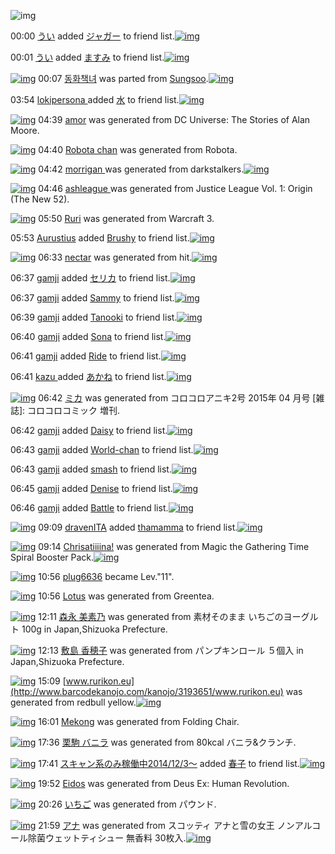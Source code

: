 ![img](http://gdrive-cdn.herokuapp.com/537b65a5bc09f0000721dda7/512px-barcode.png)

00:00 [うい](http://www.barcodekanojo.com/user/500659/%E3%81%86%E3%81%84) added [ジャガー](http://www.barcodekanojo.com/kanojo/2580140/%E3%82%B8%E3%83%A3%E3%82%AC%E3%83%BC) to friend list.[![img](http://www.deviantsart.com/qfagvp.png)](http://www.barcodekanojo.com/kanojo/2580140/%E3%82%B8%E3%83%A3%E3%82%AC%E3%83%BC) 

00:01 [うい](http://www.barcodekanojo.com/user/500659/%E3%81%86%E3%81%84) added [ますみ](http://www.barcodekanojo.com/kanojo/2857740/%E3%81%BE%E3%81%99%E3%81%BF) to friend list.[![img](http://www.deviantsart.com/2i4eb5m.png)](http://www.barcodekanojo.com/kanojo/2857740/%E3%81%BE%E3%81%99%E3%81%BF) 

[![img](http://www.deviantsart.com/k681bl.png)](http://www.barcodekanojo.com/kanojo/3193026/%EB%8F%99%ED%99%94%EC%B1%85%EB%85%80) 00:07 [동화책녀](http://www.barcodekanojo.com/kanojo/3193026/%EB%8F%99%ED%99%94%EC%B1%85%EB%85%80) was parted from [Sungsoo](http://www.barcodekanojo.com/kanojo/3193026/%EB%8F%99%ED%99%94%EC%B1%85%EB%85%80).[![img](http://www.deviantsart.com/23q3t7f.png)](http://www.barcodekanojo.com/user/262059/Sungsoo) 

03:54 [lokipersona ](http://www.barcodekanojo.com/user/453406/lokipersona%20) added [水](http://www.barcodekanojo.com/kanojo/2626277/%E6%B0%B4) to friend list.[![img](http://www.deviantsart.com/1bk76um.png)](http://www.barcodekanojo.com/kanojo/2626277/%E6%B0%B4) 

[![img](http://www.deviantsart.com/1scao8.png)](http://www.barcodekanojo.com/kanojo/3193640/amor) 04:39 [amor](http://www.barcodekanojo.com/kanojo/3193640/amor) was generated from DC Universe: The Stories of Alan Moore.

[![img](http://www.deviantsart.com/3uglf31.png)](http://www.barcodekanojo.com/kanojo/3193641/Robota%20chan) 04:40 [Robota chan](http://www.barcodekanojo.com/kanojo/3193641/Robota%20chan) was generated from Robota.

[![img](http://www.deviantsart.com/3168v9d.png)](http://www.barcodekanojo.com/kanojo/3193642/morrigan%20) 04:42 [morrigan ](http://www.barcodekanojo.com/kanojo/3193642/morrigan%20) was generated from darkstalkers.[![img](http://www.deviantsart.com/1svu7j1.jpeg)](http://www.barcodekanojo.com/product_images/barcode/6019493/1427053313/50x50xdarkstalkers.jpg,qw=88,ah=88.pagespeed.ic.HTdsnfsNpS.jpg) 

[![img](http://www.deviantsart.com/bje3ke.png)](http://www.barcodekanojo.com/kanojo/3193643/ashleague%20) 04:46 [ashleague ](http://www.barcodekanojo.com/kanojo/3193643/ashleague%20) was generated from Justice League Vol. 1: Origin (The New 52).

[![img](http://www.deviantsart.com/1ct45tu.png)](http://www.barcodekanojo.com/kanojo/3193644/Ruri) 05:50 [Ruri](http://www.barcodekanojo.com/kanojo/3193644/Ruri) was generated from Warcraft 3.

05:53 [Aurustius](http://www.barcodekanojo.com/user/500661/Aurustius) added [Brushy](http://www.barcodekanojo.com/kanojo/2641165/Brushy) to friend list.[![img](http://www.deviantsart.com/29knqi0.png)](http://www.barcodekanojo.com/kanojo/2641165/Brushy) 

[![img](http://www.deviantsart.com/qmlisv.png)](http://www.barcodekanojo.com/kanojo/3193645/nectar) 06:33 [nectar](http://www.barcodekanojo.com/kanojo/3193645/nectar) was generated from hit.[![img](http://www.deviantsart.com/2lgbva7.jpeg)](http://www.barcodekanojo.com/product_images/barcode/6019497/1427059939/50x50xhit.jpg,qw=88,ah=88.pagespeed.ic.7br3r9y1f9.jpg) 

06:37 [gamji](http://www.barcodekanojo.com/user/500663/gamji) added [セリカ](http://www.barcodekanojo.com/kanojo/3183304/%E3%82%BB%E3%83%AA%E3%82%AB) to friend list.[![img](http://www.deviantsart.com/2na2g3u.png)](http://www.barcodekanojo.com/kanojo/3183304/%E3%82%BB%E3%83%AA%E3%82%AB) 

06:37 [gamji](http://www.barcodekanojo.com/user/500663/gamji) added [Sammy](http://www.barcodekanojo.com/kanojo/3184478/Sammy) to friend list.[![img](http://www.deviantsart.com/3bcu60a.png)](http://www.barcodekanojo.com/kanojo/3184478/Sammy) 

06:39 [gamji](http://www.barcodekanojo.com/user/500663/gamji) added [Tanooki](http://www.barcodekanojo.com/kanojo/3116217/Tanooki) to friend list.[![img](http://www.deviantsart.com/a5bidi.png)](http://www.barcodekanojo.com/kanojo/3116217/Tanooki) 

06:40 [gamji](http://www.barcodekanojo.com/user/500663/gamji) added [Sona](http://www.barcodekanojo.com/kanojo/2654704/Sona) to friend list.[![img](http://www.deviantsart.com/3jd4sh2.png)](http://www.barcodekanojo.com/kanojo/2654704/Sona) 

06:41 [gamji](http://www.barcodekanojo.com/user/500663/gamji) added [Ride](http://www.barcodekanojo.com/kanojo/972751/Ride) to friend list.[![img](http://www.deviantsart.com/3nkki9c.png)](http://www.barcodekanojo.com/kanojo/972751/Ride) 

06:41 [kazu ](http://www.barcodekanojo.com/user/500664/kazu%20) added [あかね](http://www.barcodekanojo.com/kanojo/2130499/%E3%81%82%E3%81%8B%E3%81%AD) to friend list.[![img](http://www.deviantsart.com/2qc9il8.png)](http://www.barcodekanojo.com/kanojo/2130499/%E3%81%82%E3%81%8B%E3%81%AD) 

[![img](http://www.deviantsart.com/a030q1.png)](http://www.barcodekanojo.com/kanojo/3193646/%E3%83%9F%E3%82%AB) 06:42 [ミカ](http://www.barcodekanojo.com/kanojo/3193646/%E3%83%9F%E3%82%AB) was generated from コロコロアニキ2号 2015年 04 月号 [雑誌]: コロコロコミック 増刊.

06:42 [gamji](http://www.barcodekanojo.com/user/500663/gamji) added [Daisy](http://www.barcodekanojo.com/kanojo/2748446/Daisy) to friend list.[![img](http://www.deviantsart.com/2c3t8j6.png)](http://www.barcodekanojo.com/kanojo/2748446/Daisy) 

06:43 [gamji](http://www.barcodekanojo.com/user/500663/gamji) added [World-chan](http://www.barcodekanojo.com/kanojo/2643694/World-chan) to friend list.[![img](http://www.deviantsart.com/hagl31.png)](http://www.barcodekanojo.com/kanojo/2643694/World-chan) 

06:43 [gamji](http://www.barcodekanojo.com/user/500663/gamji) added [smash](http://www.barcodekanojo.com/kanojo/3143542/smash) to friend list.[![img](http://www.deviantsart.com/1aaps4i.png)](http://www.barcodekanojo.com/kanojo/3143542/smash) 

06:45 [gamji](http://www.barcodekanojo.com/user/500663/gamji) added [Denise](http://www.barcodekanojo.com/kanojo/2951993/Denise) to friend list.[![img](http://www.deviantsart.com/12ktspn.png)](http://www.barcodekanojo.com/kanojo/2951993/Denise) 

06:46 [gamji](http://www.barcodekanojo.com/user/500663/gamji) added [Battle](http://www.barcodekanojo.com/kanojo/1223440/Battle) to friend list.[![img](http://www.deviantsart.com/2p7opbf.png)](http://www.barcodekanojo.com/kanojo/1223440/Battle) 

[![img](http://www.deviantsart.com/1o5103k.jpeg)](http://www.barcodekanojo.com/user/376002/dravenITA) 09:09 [dravenITA](http://www.barcodekanojo.com/user/376002/dravenITA) added [thamamma](http://www.barcodekanojo.com/kanojo/2636878/thamamma) to friend list.[![img](http://www.deviantsart.com/2o3bi18.png)](http://www.barcodekanojo.com/kanojo/2636878/thamamma) 

[![img](http://www.deviantsart.com/3a7dbns.png)](http://www.barcodekanojo.com/kanojo/3193647/Chrisatiiiina%21) 09:14 [Chrisatiiiina!](http://www.barcodekanojo.com/kanojo/3193647/Chrisatiiiina%21) was generated from Magic the Gathering Time Spiral Booster Pack.[![img](http://www.deviantsart.com/2ev5sle.jpeg)](http://www.barcodekanojo.com/product_images/barcode/4411777/1355572617/Time%20Spiral%20Pack.jpg) 

[![img](http://www.deviantsart.com/70njn0.jpeg)](http://www.barcodekanojo.com/user/324839/plug6636) 10:56 [plug6636](http://www.barcodekanojo.com/user/324839/plug6636) became Lev."11".

[![img](http://www.deviantsart.com/2eegnt8.png)](http://www.barcodekanojo.com/kanojo/3193648/Lotus) 10:56 [Lotus](http://www.barcodekanojo.com/kanojo/3193648/Lotus) was generated from Greentea.

[![img](http://www.deviantsart.com/3qrc9v6.png)](http://www.barcodekanojo.com/kanojo/3193649/%E6%A3%AE%E6%B0%B8%20%E7%BE%8E%E7%B4%A0%E4%B9%83) 12:11 [森永 美素乃](http://www.barcodekanojo.com/kanojo/3193649/%E6%A3%AE%E6%B0%B8%20%E7%BE%8E%E7%B4%A0%E4%B9%83) was generated from 素材そのまま いちごのヨーグルト 100g in Japan,Shizuoka Prefecture.

[![img](http://www.deviantsart.com/1dc8kaj.png)](http://www.barcodekanojo.com/kanojo/3193650/%E6%95%B7%E5%B3%B6%20%E9%A6%99%E7%A9%82%E5%AD%90) 12:13 [敷島 香穂子](http://www.barcodekanojo.com/kanojo/3193650/%E6%95%B7%E5%B3%B6%20%E9%A6%99%E7%A9%82%E5%AD%90) was generated from パンプキンロール ５個入 in Japan,Shizuoka Prefecture.

[![img](http://www.deviantsart.com/3v0m4st.png)](http://www.barcodekanojo.com/kanojo/3193651/www.rurikon.eu) 15:09 [www.rurikon.eu](http://www.barcodekanojo.com/kanojo/3193651/www.rurikon.eu) was generated from redbull yellow.[![img](http://www.deviantsart.com/3ifr2i.jpeg)](http://www.barcodekanojo.com/product_images/barcode/6019515/1427090933/50x50xredbull,P20yellow.jpg,qw=88,ah=88.pagespeed.ic.DTnxKcwOx2.jpg) 

[![img](http://www.deviantsart.com/1etkb04.png)](http://www.barcodekanojo.com/kanojo/3193652/Mekong) 16:01 [Mekong](http://www.barcodekanojo.com/kanojo/3193652/Mekong) was generated from Folding Chair.

[![img](http://www.deviantsart.com/2ak1gjh.png)](http://www.barcodekanojo.com/kanojo/3193653/%E6%A0%97%E9%A7%92%20%E3%83%90%E3%83%8B%E3%83%A9) 17:36 [栗駒 バニラ](http://www.barcodekanojo.com/kanojo/3193653/%E6%A0%97%E9%A7%92%20%E3%83%90%E3%83%8B%E3%83%A9) was generated from 80kcal バニラ&amp;クランチ.

[![img](http://www.deviantsart.com/99ugn1.jpeg)](http://www.barcodekanojo.com/user/6029/%E3%82%B9%E3%82%AD%E3%83%A3%E3%83%B3%E7%B3%BB%E3%81%AE%E3%81%BF%E7%A8%BC%E5%83%8D%E4%B8%AD2014%2F12%2F3%EF%BD%9E) 17:41 [スキャン系のみ稼働中2014/12/3～](http://www.barcodekanojo.com/user/6029/%E3%82%B9%E3%82%AD%E3%83%A3%E3%83%B3%E7%B3%BB%E3%81%AE%E3%81%BF%E7%A8%BC%E5%83%8D%E4%B8%AD2014%2F12%2F3%EF%BD%9E) added [春子](http://www.barcodekanojo.com/kanojo/2815434/%E6%98%A5%E5%AD%90) to friend list.[![img](http://www.deviantsart.com/2do0d9s.png)](http://www.barcodekanojo.com/kanojo/2815434/%E6%98%A5%E5%AD%90) 

[![img](http://www.deviantsart.com/39uu2co.png)](http://www.barcodekanojo.com/kanojo/3193654/Eidos) 19:52 [Eidos](http://www.barcodekanojo.com/kanojo/3193654/Eidos) was generated from Deus Ex: Human Revolution.

[![img](http://www.deviantsart.com/agahkk.png)](http://www.barcodekanojo.com/kanojo/3193655/%E3%81%84%E3%81%A1%E3%81%94) 20:26 [いちご](http://www.barcodekanojo.com/kanojo/3193655/%E3%81%84%E3%81%A1%E3%81%94) was generated from パウンド.

[![img](http://www.deviantsart.com/3st10sd.png)](http://www.barcodekanojo.com/kanojo/3193656/%E3%82%A2%E3%83%8A) 21:59 [アナ](http://www.barcodekanojo.com/kanojo/3193656/%E3%82%A2%E3%83%8A) was generated from スコッティ アナと雪の女王 ノンアルコール除菌ウェットティシュー 無香料 30枚入.[![img](http://www.deviantsart.com/1ausagr.jpeg)](http://www.barcodekanojo.com/product_images/barcode/6019521/1427115539/%E3%82%B9%E3%82%B3%E3%83%83%E3%83%86%E3%82%A3%20%E3%82%A2%E3%83%8A%E3%81%A8%E9%9B%AA%E3%81%AE%E5%A5%B3%E7%8E%8B%20%E3%83%8E%E3%83%B3%E3%82%A2%E3%83%AB%E3%82%B3%E3%83%BC%E3%83%AB%E9%99%A4%E8%8F%8C%E3%82%A6%E3%82%A7%E3%83%83%E3%83%88%E3%83%86%E3%82%A3%E3%82%B7%E3%83%A5%E3%83%BC%20%E7%84%A1%E9%A6%99%E6%96%99%2030%E6%9E%9A%E5%85%A5.jpg) 

